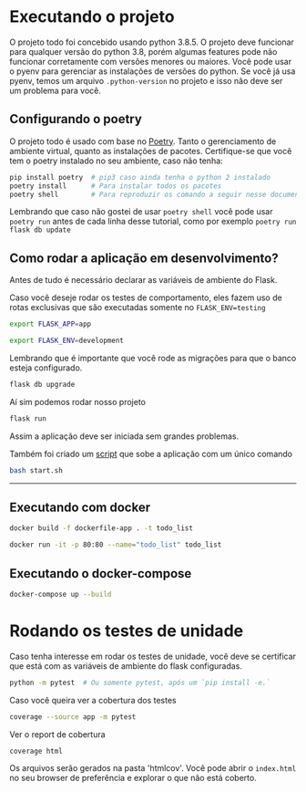 # Executando o projeto

O projeto todo foi concebido usando python 3.8.5. O projeto deve funcionar para qualquer versão do python 3.8, porém algumas features pode não funcionar corretamente com versões menores ou maiores. Você pode usar o pyenv para gerenciar as instalações de versões do python. Se você já usa pyenv, temos um arquivo `.python-version` no projeto e isso não deve ser um problema para você.


## Configurando o poetry

O projeto todo é usado com base no [Poetry](https://python-poetry.org/). Tanto o gerenciamento de ambiente virtual, quanto as instalações de pacotes. Certifique-se que você tem o poetry instalado no seu ambiente, caso não tenha:

```bash
pip install poetry  # pip3 caso ainda tenha o python 2 instalado
poetry install      # Para instalar todos os pacotes
poetry shell        # Para reproduzir os comando a seguir nesse documento
```

Lembrando que caso não gostei de usar `poetry shell` você pode usar `poetry run` antes de cada linha desse tutorial, como por exemplo `poetry run flask db update`


## Como rodar a aplicação em desenvolvimento?

Antes de tudo é necessário declarar as variáveis de ambiente do Flask.

Caso você deseje rodar os testes de comportamento, eles fazem uso de rotas exclusivas que são executadas somente no `FLASK_ENV=testing`

```bash
export FLASK_APP=app

export FLASK_ENV=development
```

Lembrando que é importante que você rode as migrações para que o banco esteja configurado.

```bash
flask db upgrade
```

Aí sim podemos rodar nosso projeto

```bash
flask run
```

Assim a aplicação deve ser iniciada sem grandes problemas.


Também foi criado um [script](./start.sh) que sobe a aplicação com um único comando

```bash
bash start.sh
```
---

## Executando com docker

```bash
docker build -f dockerfile-app . -t todo_list

docker run -it -p 80:80 --name="todo_list" todo_list
```

## Executando o docker-compose

```bash
docker-compose up --build
```

# Rodando os testes de unidade

Caso tenha interesse em rodar os testes de unidade, você deve se certificar que está com as variáveis de ambiente do flask configuradas.

```bash
python -m pytest  # Ou somente pytest, após um `pip install -e.`
```

Caso você queira ver a cobertura dos testes
```bash
coverage --source app -m pytest
```

Ver o report de cobertura

```bash
coverage html
```

Os arquivos serão gerados na pasta 'htmlcov'. Você pode abrir o `index.html` no seu browser de preferência e explorar o que não está coberto.
